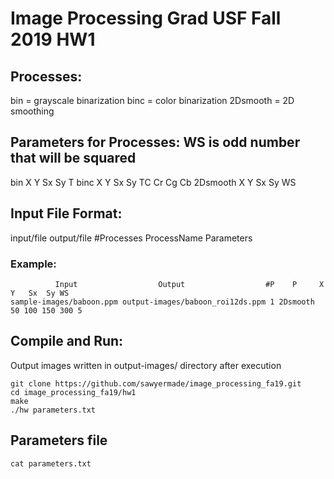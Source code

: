 # Image Processing Grad USF Fall 2019 HW1
## Processes:
bin = grayscale binarization
binc = color binarization
2Dsmooth = 2D smoothing

## Parameters for Processes: WS is odd number that will be squared
bin X Y Sx Sy T
binc X Y Sx Sy TC Cr Cg Cb
2Dsmooth X Y Sx Sy WS

## Input File Format:
input/file output/file #Processes ProcessName Parameters
### Example:
```
          Input                  Output                  #P    P     X   Y   Sx  Sy WS
sample-images/baboon.ppm output-images/baboon_roi12ds.ppm 1 2Dsmooth 50 100 150 300 5
```

## Compile and Run:
Output images written in output-images/ directory after execution
```
git clone https://github.com/sawyermade/image_processing_fa19.git 
cd image_processing_fa19/hw1
make
./hw parameters.txt
```

## Parameters file
```
cat parameters.txt
```
